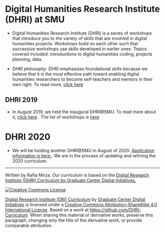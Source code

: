 # Digital Humanities Research Institute (DHRI) at SMU 

* Digital Humanities Research Institute (DHRI) is a series of workshops that introduce you to the variety of skills that are involved in digital humanities projects. Workshops build on each other such that successive workshops use skills developed in earlier ones. 
Topics covered included: introductions to digital humanities coding, projects planning, data. 

* *DHRI philosophy:* DHRI emphasizes foundational skills because we believe that it is the most effective path toward enabling digital humanities researchers to become self-teachers and mentors in their own right. To read more, [click here](https://github.com/SouthernMethodistUniversity/previous/blob/master/sections/DHRI.md)   

## DHRI 2019
* In August 2019, we held the inaugural DHRI@SMU. To read more about it, [click here](https://dhrismu.github.io/home/) . The list of workshops is [here](https://dhrismu.github.io/home/curriculum.html)

# DHRI 2020
* We will be holding another DHRI@SMU in August of 2020. [Application information is here.](https://southernmethodistuniversity.github.io/home/apply.html). We are in the process of updating and refining the 2020 curriculum.

-----


Written by Rafia Mirza.
Our curriculum is based on the [Digital Research Institute (DHRI) Curriculum by Graduate Center Digital Initiatives.](https://github.com/DHRI-Curriculum/guide) 

[![Creative Commons License](https://i.creativecommons.org/l/by-sa/4.0/88x31.png)](http://creativecommons.org/licenses/by-sa/4.0/)

[Digital Research Institute (DRI) Curriculum](http://purl.org/dc/terms/) by [Graduate Center Digital Initiatives](https://gcdi.commons.gc.cuny.edu/) is licensed under a [Creative Commons Attribution-ShareAlike 4.0 International License](http://creativecommons.org/licenses/by-sa/4.0/). Based on a work at <https://github.com/DHRI-Curriculum>. When sharing this material or derivative works, preserve this paragraph, changing only the title of the derivative work, or provide comparable attribution.

